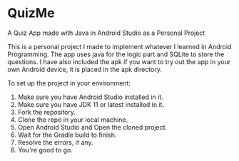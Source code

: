 # QuizMe
A Quiz App made with Java in Android Studio as a Personal Project

This is a personal project I made to implement whatever I learned in Android Programming.
The app uses java for the logic part and SQLite to store the questions. 
I have also included the apk if you want to try out the app in your own Android device, it is placed in the apk directory.

To set up the project in your environment:
1. Make sure you have Android Studio installed in it.
1. Make sure you have JDK 11 or latest installed in it.
1. Fork the repository.
1. Clone the repo in your local machine.
1. Open Android Studio and Open the cloned project.
1. Wait for the Gradle build to finish.
1. Resolve the errors, if any.
1. You're good to go.
